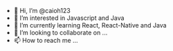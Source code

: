 - 👋 Hi, I’m @caioh123
- 👀 I’m interested in Javascript and Java
- 🌱 I’m currently learning React, React-Native and Java
- 💞️ I’m looking to collaborate on ...
- 📫 How to reach me ...

<!---
caioh123/caioh123 is a ✨ special ✨ repository because its `README.md` (this file) appears on your GitHub profile.
You can click the Preview link to take a look at your changes.
--->
